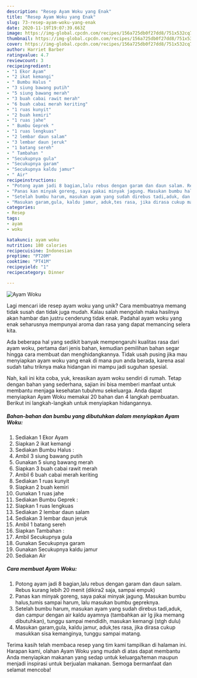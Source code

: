 ```yaml
---
description: "Resep Ayam Woku yang Enak"
title: "Resep Ayam Woku yang Enak"
slug: 73-resep-ayam-woku-yang-enak
date: 2020-11-19T19:07:39.663Z
image: https://img-global.cpcdn.com/recipes/156a725db0f27dd8/751x532cq70/ayam-woku-foto-resep-utama.jpg
thumbnail: https://img-global.cpcdn.com/recipes/156a725db0f27dd8/751x532cq70/ayam-woku-foto-resep-utama.jpg
cover: https://img-global.cpcdn.com/recipes/156a725db0f27dd8/751x532cq70/ayam-woku-foto-resep-utama.jpg
author: Harriet Barber
ratingvalue: 4.7
reviewcount: 3
recipeingredient:
- "1 Ekor Ayam"
- "2 ikat kemangi"
- " Bumbu Halus "
- "3 siung bawang putih"
- "5 siung bawang merah"
- "3 buah cabai rawit merah"
- "6 buah cabai merah keriting"
- "1 ruas kunyit"
- "2 buah kemiri"
- "1 ruas jahe"
- " Bumbu Geprek "
- "1 ruas lengkuas"
- "2 lembar daun salam"
- "3 lembar daun jeruk"
- "1 batang sereh"
- " Tambahan "
- "Secukupnya gula"
- "Secukupnya garam"
- "Secukupnya kaldu jamur"
- " Air"
recipeinstructions:
- "Potong ayam jadi 8 bagian,lalu rebus dengan garam dan daun salam. Rebus kurang lebih 20 menit (dikira2 saja, sampai empuk)"
- "Panas kan minyak goreng, saya pakai minyak jagung. Masukan bumbu halus,tumis sampai harum, lalu masukan bumbu gepreknya."
- "Setelah bumbu harum, masukan ayam yang sudah direbus tadi,aduk, dan campur dengan air kaldu ayamnya (tambahkan air lg jika memang dibutuhkan), tunggu sampai mendidih, masukan kemangi (stgh dulu)"
- "Masukan garam,gula, kaldu jamur, aduk,tes rasa, jika dirasa cukup masukkan sisa kemanginya, tunggu sampai matang."
categories:
- Resep
tags:
- ayam
- woku

katakunci: ayam woku 
nutrition: 180 calories
recipecuisine: Indonesian
preptime: "PT20M"
cooktime: "PT41M"
recipeyield: "1"
recipecategory: Dinner

---
```



![Ayam Woku](https://img-global.cpcdn.com/recipes/156a725db0f27dd8/751x532cq70/ayam-woku-foto-resep-utama.jpg)

Lagi mencari ide resep ayam woku yang unik? Cara membuatnya memang tidak susah dan tidak juga mudah. Kalau salah mengolah maka hasilnya akan hambar dan justru cenderung tidak enak. Padahal ayam woku yang enak seharusnya mempunyai aroma dan rasa yang dapat memancing selera kita.



Ada beberapa hal yang sedikit banyak mempengaruhi kualitas rasa dari ayam woku, pertama dari jenis bahan, kemudian pemilihan bahan segar hingga cara membuat dan menghidangkannya. Tidak usah pusing jika mau menyiapkan ayam woku yang enak di mana pun anda berada, karena asal sudah tahu triknya maka hidangan ini mampu jadi suguhan spesial.


Nah, kali ini kita coba, yuk, kreasikan ayam woku sendiri di rumah. Tetap dengan bahan yang sederhana, sajian ini bisa memberi manfaat untuk membantu menjaga kesehatan tubuhmu sekeluarga. Anda dapat menyiapkan Ayam Woku memakai 20 bahan dan 4 langkah pembuatan. Berikut ini langkah-langkah untuk menyiapkan hidangannya.

<!--inarticleads1-->

##### Bahan-bahan dan bumbu yang dibutuhkan dalam menyiapkan Ayam Woku:

1. Sediakan 1 Ekor Ayam
1. Siapkan 2 ikat kemangi
1. Sediakan  Bumbu Halus :
1. Ambil 3 siung bawang putih
1. Gunakan 5 siung bawang merah
1. Siapkan 3 buah cabai rawit merah
1. Ambil 6 buah cabai merah keriting
1. Sediakan 1 ruas kunyit
1. Siapkan 2 buah kemiri
1. Gunakan 1 ruas jahe
1. Sediakan  Bumbu Geprek :
1. Siapkan 1 ruas lengkuas
1. Sediakan 2 lembar daun salam
1. Sediakan 3 lembar daun jeruk
1. Ambil 1 batang sereh
1. Siapkan  Tambahan :
1. Ambil Secukupnya gula
1. Gunakan Secukupnya garam
1. Gunakan Secukupnya kaldu jamur
1. Sediakan  Air




<!--inarticleads2-->

##### Cara membuat Ayam Woku:

1. Potong ayam jadi 8 bagian,lalu rebus dengan garam dan daun salam. Rebus kurang lebih 20 menit (dikira2 saja, sampai empuk)
1. Panas kan minyak goreng, saya pakai minyak jagung. Masukan bumbu halus,tumis sampai harum, lalu masukan bumbu gepreknya.
1. Setelah bumbu harum, masukan ayam yang sudah direbus tadi,aduk, dan campur dengan air kaldu ayamnya (tambahkan air lg jika memang dibutuhkan), tunggu sampai mendidih, masukan kemangi (stgh dulu)
1. Masukan garam,gula, kaldu jamur, aduk,tes rasa, jika dirasa cukup masukkan sisa kemanginya, tunggu sampai matang.




Terima kasih telah membaca resep yang tim kami tampilkan di halaman ini. Harapan kami, olahan Ayam Woku yang mudah di atas dapat membantu Anda menyiapkan makanan yang sedap untuk keluarga/teman maupun menjadi inspirasi untuk berjualan makanan. Semoga bermanfaat dan selamat mencoba!
